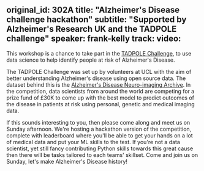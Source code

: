 original_id: 302A
title: "Alzheimer's Disease challenge hackathon"
subtitle: "Supported by Alzheimer's Research UK and the TADPOLE challenge"
speaker: frank-kelly
track: 
video:
---
This workshop is a chance to take part in the [TADPOLE Challenge](https://tadpole.grand-challenge.org/), to use data science to help identify people at risk of Alzheimer's Disease.

The TADPOLE Challenge was set up by volunteers at UCL with the aim of better understanding Alzheimer's disease using open source data. The dataset behind this is the [Alzheimer's Disease Neuro-imaging Archive](http://adni.loni.usc.edu). In the competition, data scientists from around the world are competing for a prize fund of £30K to come up with the best model to predict outcomes of the disease in patients at risk using personal, genetic and medical imaging data.

If this sounds interesting to you, then please come along and meet us on Sunday afternoon. We're hosting a hackathon version of the competition, complete with leaderboard where you'll be able to get your hands on a lot of medical data and put your ML skills to the test. If you're not a data scientist, yet still fancy contributing Python skills towards this great cause then there will be tasks tailored to each teams' skillset. Come and join us on Sunday, let's make Alzheimer's Disease history!
